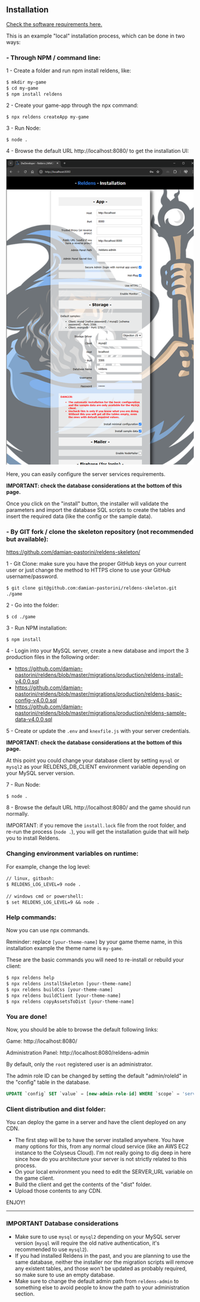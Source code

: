 ## Installation

[Check the software requirements here.](requirements.md)


This is an example "local" installation process, which can be done in two ways:

### - Through NPM / command line:

1 - Create a folder and run npm install reldens, like:
```
$ mkdir my-game
$ cd my-game
$ npm install reldens
```

2 - Create your game-app through the npx command:
```
$ npx reldens createApp my-game
```

3 - Run Node:
```
$ node .
```

4 - Browse the default URL http://localhost:8080/ to get the installation UI:

![Installation UI](screenshots/installation-ui.png)

Here, you can easily configure the server services requirements.

**IMPORTANT: check the database considerations at the bottom of this page.**

Once you click on the "install" button, the installer will validate the parameters and import the database SQL scripts to create the tables and insert the required data (like the config or the sample data).


### - By GIT fork / clone the skeleton repository (not recommended but available):

https://github.com/damian-pastorini/reldens-skeleton/

1 - Git Clone: make sure you have the proper GitHub keys on your current user or just change the method to HTTPS clone to use your GitHub username/password.
```
$ git clone git@github.com:damian-pastorini/reldens-skeleton.git ./game
```

2 - Go into the folder:
```
$ cd ./game
```

3 - Run NPM installation:
```
$ npm install
```

4 - Login into your MySQL server, create a new database and import the 3 production files in the following order:
- https://github.com/damian-pastorini/reldens/blob/master/migrations/production/reldens-install-v4.0.0.sql
- https://github.com/damian-pastorini/reldens/blob/master/migrations/production/reldens-basic-config-v4.0.0.sql
- https://github.com/damian-pastorini/reldens/blob/master/migrations/production/reldens-sample-data-v4.0.0.sql

5 - Create or update the `.env` and `knexfile.js` with your server credentials.

**IMPORTANT: check the database considerations at the bottom of this page.**

At this point you could change your database client by setting `mysql` or `mysql2` as your RELDENS_DB_CLIENT environment variable depending on your MySQL server version. 

7 - Run Node:
```
$ node .
```

8 - Browse the default URL http://localhost:8080/ and the game should run normally.

IMPORTANT: if you remove the `install.lock` file from the root folder, and re-run the process (`node .`), you will get the installation guide that will help you to install Reldens.


### Changing environment variables on runtime:

For example, change the log level:

```
// linux, gitbash:
$ RELDENS_LOG_LEVEL=9 node .

// windows cmd or powershell:
$ set RELDENS_LOG_LEVEL=9 && node .
```

### Help commands:

Now you can use npx commands.

Reminder: replace `[your-theme-name]` by your game theme name, in this installation example the theme name is `my-game`.

These are the basic commands you will need to re-install or rebuild your client:
```
$ npx reldens help
$ npx reldens installSkeleton [your-theme-name]
$ npx reldens buildCss [your-theme-name]
$ npx reldens buildClient [your-theme-name]
$ npx reldens copyAssetsToDist [your-theme-name]
```

### You are done!

Now, you should be able to browse the default following links:

Game: http://localhost:8080/

Administration Panel: http://localhost:8080/reldens-admin

By default, only the `root` registered user is an administrator.

The admin role ID can be changed by setting the default "admin/roleId" in the "config" table in the database.
```sql
UPDATE `config` SET `value` = [new-admin-role-id] WHERE `scope` = 'server' AND `path` = 'admin/roleId';
```

### Client distribution and dist folder:

You can deploy the game in a server and have the client deployed on any CDN.

- The first step will be to have the server installed anywhere. You have many options for this, from any normal cloud service (like an AWS EC2 instance to the Colyseus Cloud). I'm not really going to dig deep in here since how do you architecture your server is not strictly related to this process.
- On your local environment you need to edit the SERVER_URL variable on the game client.
- Build the client and get the contents of the "dist" folder.
- Upload those contents to any CDN.

ENJOY!

---

### IMPORTANT Database considerations

- Make sure to use `mysql` or `mysql2` depending on your MySQL server version (`mysql` will require the old native authentication, it's recommended to use `mysql2`).
- If you had installed Reldens in the past, and you are planning to use the same database, neither the installer nor the migration scripts will remove any existent tables, and those won't be updated as probably required, so make sure to use an empty database.
- Make sure to change the default admin path from `reldens-admin` to something else to avoid people to know the path to your administration section.
